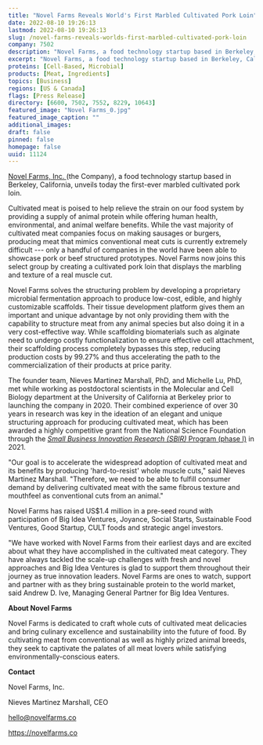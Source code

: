 ```yaml
---
title: "Novel Farms Reveals World's First Marbled Cultivated Pork Loin"
date: 2022-08-10 19:26:13
lastmod: 2022-08-10 19:26:13
slug: /novel-farms-reveals-worlds-first-marbled-cultivated-pork-loin
company: 7502
description: "Novel Farms, a food technology startup based in Berkeley, California, unveils today the first-ever marbled cultivated pork loin."
excerpt: "Novel Farms, a food technology startup based in Berkeley, California, unveils today the first-ever marbled cultivated pork loin."
proteins: [Cell-Based, Microbial]
products: [Meat, Ingredients]
topics: [Business]
regions: [US & Canada]
flags: [Press Release]
directory: [6600, 7502, 7552, 8229, 10643]
featured_image: "Novel Farms_0.jpg"
featured_image_caption: ""
additional_images:
draft: false
pinned: false
homepage: false
uuid: 11124
---
```

[Novel Farms, Inc. ](https://novelfarms.co/)(the Company), a food
technology startup based in Berkeley, California, unveils today the
first-ever marbled cultivated pork loin.

Cultivated meat is poised to help relieve the strain on our food system
by providing a supply of animal protein while offering human health,
environmental, and animal welfare benefits. While the vast majority of
cultivated meat companies focus on making sausages or burgers, producing
meat that mimics conventional meat cuts is currently extremely difficult
--- only a handful of companies in the world have been able to showcase
pork or beef structured prototypes. Novel Farms now joins this select
group by creating a cultivated pork loin that displays the marbling and
texture of a real muscle cut.

Novel Farms solves the structuring problem by developing a proprietary
microbial fermentation approach to produce low-cost, edible, and highly
customizable scaffolds. Their tissue development platform gives them an
important and unique advantage by not only providing them with the
capability to structure meat from any animal species but also doing it
in a very cost-effective way. While scaffolding biomaterials such as
alginate need to undergo costly functionalization to ensure effective
cell attachment, their scaffolding process completely bypasses this
step, reducing production costs by 99.27% and thus accelerating the path
to the commercialization of their products at price parity. 

The founder team, Nieves Martinez Marshall, PhD, and Michelle Lu, PhD,
met while working as postdoctoral scientists in the Molecular and Cell
Biology department at the University of California at Berkeley prior to
launching the company in 2020. Their combined experience of over 30
years in research was key in the ideation of an elegant and unique
structuring approach for producing cultivated meat, which has been
awarded a highly competitive grant from the National Science Foundation
through the [*Small Business Innovation Research (SBIR)* Program (phase
I)](https://www.sbir.gov/node/2083261) in 2021.

"Our goal is to accelerate the widespread adoption of cultivated meat
and its benefits by producing 'hard-to-resist' whole muscle cuts," said
Nieves Martinez Marshall. "Therefore, we need to be able to fulfill
consumer demand by delivering cultivated meat with the same fibrous
texture and mouthfeel as conventional cuts from an animal."

Novel Farms has raised US\$1.4 million in a pre-seed round with
participation of Big Idea Ventures, Joyance, Social Starts, Sustainable
Food Ventures, Good Startup, CULT foods and strategic angel investors.

\"We have worked with Novel Farms from their earliest days and are
excited about what they have accomplished in the cultivated meat
category. They have always tackled the scale-up challenges with fresh
and novel approaches and Big Idea Ventures is glad to support them
throughout their journey as true innovation leaders. Novel Farms are
ones to watch, support and partner with as they bring sustainable
protein to the world market, said Andrew D. Ive, Managing General
Partner for Big Idea Ventures.

**About Novel Farms**

Novel Farms is dedicated to craft whole cuts of cultivated meat
delicacies and bring culinary excellence and sustainability into the
future of food. By cultivating meat from conventional as well as highly
prized animal breeds, they seek to captivate the palates of all meat
lovers while satisfying environmentally-conscious eaters.

**Contact**

Novel Farms, Inc.

Nieves Martinez Marshall, CEO

<hello@novelfarms.co>

<https://novelfarms.co>
